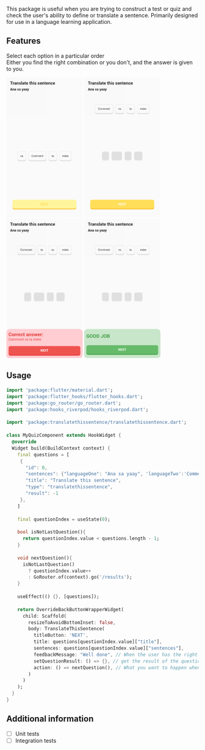 <!--
This README describes the package. If you publish this package to pub.dev,
this README's contents appear on the landing page for your package.

For information about how to write a good package README, see the guide for
[writing package pages](https://dart.dev/guides/libraries/writing-package-pages).

For general information about developing packages, see the Dart guide for
[creating packages](https://dart.dev/guides/libraries/create-library-packages)
and the Flutter guide for
[developing packages and plugins](https://flutter.dev/developing-packages).
-->

This package is useful when you are trying to construct a test or quiz and check the user's ability to define or translate a sentence.
Primarily designed for use in a language learning application.

## Features
Select each option in a particular order  
Either you find the right combination or you don't, and the answer is given to you.

<img src="https://github.com/waymaiker/translate_this_sentence/blob/main/translate%20this%20sentence%20-%20view.png" alt="exercice view" width="200"/> <img src="https://github.com/waymaiker/translate_this_sentence/blob/main/translate%20this%20sentence%20-%20before%20submitting.png" alt="before submitting answer view" width="200"/> <img src="https://github.com/waymaiker/translate_this_sentence/blob/main/translate%20this%20sentence%20-%20wrong%20answer.png" alt="wrong answer view" width="200"/> <img src="https://github.com/waymaiker/translate_this_sentence/blob/main/translate%20this%20sentence%20-%20good%20answer.png" alt="good answer view" width="200"/>

## Usage

```dart
import 'package:flutter/material.dart';
import 'package:flutter_hooks/flutter_hooks.dart';
import 'package:go_router/go_router.dart';
import 'package:hooks_riverpod/hooks_riverpod.dart';

import 'package:translatethissentence/translatethissentence.dart';

class MyQuizComponent extends HookWidget {
  @override
  Widget build(BuildContext context) {
    final questions = [
     {
       "id": 0,
       "sentences": {"languageOne": "Ana sa yaay", 'languageTwo':'Comment va ta mère'},
       "title": "Translate this sentence",
       "type": "translatethissentence",
       "result": -1
     },
    ]

    final questionIndex = useState(0);

    bool isNotLastQuestion(){
      return questionIndex.value < questions.length - 1;
    }

    void nextQuestion(){
      isNotLastQuestion()
        ? questionIndex.value++
        : GoRouter.of(context).go('/results');
    }

    useEffect(() {}, [questions]);

    return OverrideBackButtonWrapperWidget(
      child: Scaffold(
        resizeToAvoidBottomInset: false,
        body: TranslateThisSentence(
          titleButton: 'NEXT',
          title: questions[questionIndex.value]["title"],
          sentences: questions[questionIndex.value]["sentences"],
          feedbackMessage: "Well done", // When the user has the right answer
          setQuestionResult: () => {}, // get the result of the question
          action: () => nextQuestion(), // What you want to happen when you click on the bottom sheet button
        )
      )
    );
  }
}

```

## Additional information

- [ ] Unit tests
- [ ] Integration tests
